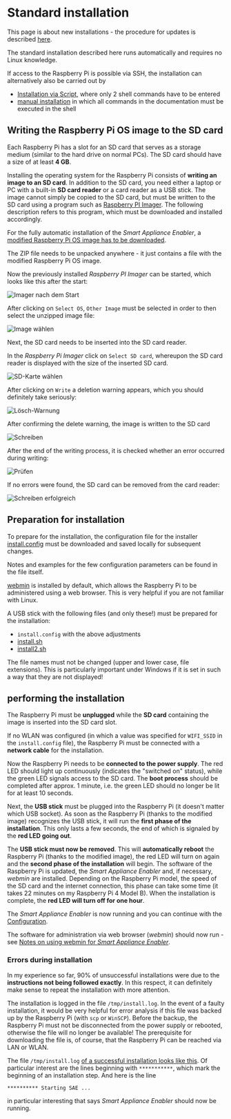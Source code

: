 # Standard installation

This page is about new installations - the procedure for updates is described [here](Update_EN.md).

The standard installation described here runs automatically and requires no Linux knowledge.

If access to the Raspberry Pi is possible via SSH, the installation can alternatively also be carried out by
- [Installation via Script](InstallationViaScript_EN.md), where only 2 shell commands have to be entered
- [manual installation](ManualInstallation_EN.md) in which all commands in the documentation must be executed in the shell

## Writing the Raspberry Pi OS image to the SD card
Each Raspberry Pi has a slot for an SD card that serves as a storage medium (similar to the hard drive on normal PCs). The SD card should have a size of at least **4 GB**.

Installing the operating system for the Raspberry Pi consists of **writing an image to an SD card**. In addition to the SD card, you need either a laptop or PC with a built-in **SD card reader** or a card reader as a USB stick. The image cannot simply be copied to the SD card, but must be written to the SD card using a program such as [Raspberry PI Imager](https://www.raspberrypi.org/software/). The following description refers to this program, which must be downloaded and installed accordingly.

For the fully automatic installation of the *Smart Appliance Enabler*, a [modified Raspberry Pi OS image has to be downloaded](https://github.com/camueller/RaspiOSImageAutorunUSBShellScript/releases).

The ZIP file needs to be unpacked anywhere - it just contains a file with the modified Raspberry Pi OS image.

Now the previously installed *Raspberry PI Imager* can be started, which looks like this after the start:

![Imager nach dem Start](../pics/install/imager_initial.png)

After clicking on `Select OS`, `Other Image` must be selected in order to then select the unzipped image file:

![Image wählen](../pics/install/imager_choose_image.png)

Next, the SD card needs to be inserted into the SD card reader.

In the *Raspberry Pi Imager* click on `Select SD card`, whereupon the SD card reader is displayed with the size of the inserted SD card.

![SD-Karte wählen](../pics/install/imager_choose_drive.png)

After clicking on `Write` a deletion warning appears, which you should definitely take seriously:

![Lösch-Warnung](../pics/install/imager_erase_warning.png)

After confirming the delete warning, the image is written to the SD card

![Schreiben](../pics/install/imager_write.png)

After the end of the writing process, it is checked whether an error occurred during writing:

![Prüfen](../pics/install/imager_verify.png)

If no errors were found, the SD card can be removed from the card reader:

![Schreiben erfolgreich](../pics/install/imager_success.png)

## Preparation for installation

To prepare for the installation, the configuration file for the installer [install.config](https://raw.githubusercontent.com/camueller/SmartApplianceEnabler/master/install/install.config) must be downloaded and saved locally for subsequent changes.

Notes and examples for the few configuration parameters can be found in the file itself.

[webmin](https://www.webmin.com) is installed by default, which allows the Raspberry Pi to be administered using a web browser. This is very helpful if you are not familiar with Linux.

A USB stick with the following files (and only these!) must be prepared for the installation:
- `install.config` with the above adjustments
- [install.sh](https://raw.githubusercontent.com/camueller/SmartApplianceEnabler/master/install/install.sh)
- [install2.sh](https://raw.githubusercontent.com/camueller/SmartApplianceEnabler/master/install/install2.sh)

The file names must not be changed (upper and lower case, file extensions). This is particularly important under Windows if it is set in such a way that they are not displayed!

## performing the installation

The Raspberry Pi must be **unplugged** while the **SD card** containing the image is inserted into the SD card slot.

If no WLAN was configured (in which a value was specified for `WIFI_SSID` in the `install.config` file), the Raspberry Pi must be connected with a **network cable** for the installation.

Now the Raspberry Pi needs to be **connected to the power supply**. The red LED should light up continuously (indicates the "switched on" status), while the green LED signals access to the SD card. The **boot process** should be completed after approx. 1 minute, i.e. the green LED should no longer be lit for at least 10 seconds.

Next, the **USB stick** must be plugged into the Raspberry Pi (it doesn't matter which USB socket). As soon as the Raspberry Pi (thanks to the modified image) recognizes the USB stick, it will run the **first phase of the installation**. This only lasts a few seconds, the end of which is signaled by the **red LED going out**.

The **USB stick must now be removed**. This will **automatically reboot** the Raspberry Pi (thanks to the modified image), the red LED will turn on again and the **second phase of the installation** will begin. The software of the Raspberry Pi is updated, the *Smart Appliance Enabler* and, if necessary, *webmin* are installed. Depending on the Raspberry Pi model, the speed of the SD card and the internet connection, this phase can take some time (it takes 22 minutes on my Raspberry Pi 4 Model B). When the installation is complete, the **red LED will turn off for one hour**.

The *Smart Appliance Enabler* is now running and you can continue with the [Configuration](Configuration_EN.md).

The software for administration via web browser (*webmin*) should now run - see [Notes on using webmin for *Smart Appliance Enabler*](Webmin_EN.md).

### Errors during installation

In my experience so far, 90% of unsuccessful installations were due to the **instructions not being followed exactly**. In this respect, it can definitely make sense to repeat the installation with more attention.

The installation is logged in the file `/tmp/install.log`. In the event of a faulty installation, it would be very helpful for error analysis if this file was backed up by the Raspberry Pi (with `scp` or `WinSCP`). Before the backup, the Raspberry Pi must not be disconnected from the power supply or rebooted, otherwise the file will no longer be available! The prerequisite for downloading the file is, of course, that the Raspberry Pi can be reached via LAN or WLAN.

The file `/tmp/install.log` [of a successful installation looks like this](../install/install.log). Of particular interest are the lines beginning with `***********`, which mark the beginning of an installation step. And here is the line
```console
********** Starting SAE ...
```
in particular interesting that says *Smart Appliance Enabler* should now be running.
